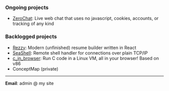 ### Ongoing projects

- [ZeroChat](https://github.com/rslay/zerochat): Live web chat that uses no javascript, cookies, accounts, or tracking of any kind

### Backlogged projects

- [Rezzy](https://github.com/rslay/rezzy): Modern (unfinished) resume builder written in React
- [SeaShell](https://github.com/rslay/seashell): Remote shell handler for connections over plain TCP/IP
- [c_in_browser](https://github.com/rslay/c_in_browser): Run C code in a Linux VM, all in your browser! Based on v86
- ConceptMap (private)


-------


**Email**: admin @ my site

